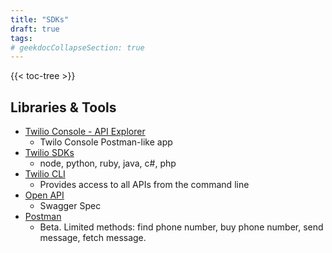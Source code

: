 ```yaml
---
title: "SDKs"
draft: true
tags:
# geekdocCollapseSection: true
---
```


{{< toc-tree >}}

## Libraries & Tools

- [Twilio Console - API Explorer](https://console.twilio.com/us1/develop/api-explorer/endpoints?frameUrl=%2Fconsole%2Fapi-explorer%3Fx-target-region%3Dus1&currentFrameUrl=%2Fconsole%2Fapi-explorer%2Fsms%2Fmessages%3F__override_layout__%3Dembed%26bifrost%3Dtrue%26x-target-region%3Dus1)
  - Twilo Console Postman-like app
- [Twilio SDKs](https://www.twilio.com/docs/libraries)
  - node, python, ruby, java, c#, php
- [Twilio CLI](https://www.twilio.com/docs/twilio-cli/quickstart)
  - Provides access to all APIs from the command line
- [Open API](/swagger/twilio/)
  - Swagger Spec
- [Postman](https://www.twilio.com/docs/openapi/using-twilio-postman-collections)
  - Beta. Limited methods: find phone number, buy phone number, send message, fetch message.
